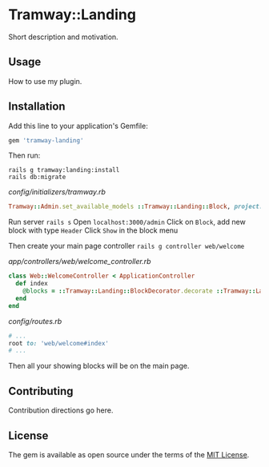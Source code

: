 # Tramway::Landing
Short description and motivation.

## Usage
How to use my plugin.

## Installation
Add this line to your application's Gemfile:

```ruby
gem 'tramway-landing'
```

Then run:

```shell
rails g tramway:landing:install
rails db:migrate
```

*config/initializers/tramway.rb*
```ruby
Tramway::Admin.set_available_models ::Tramway::Landing::Block, project: #{project_name_which_you_use_in_the_application}
```

Run server `rails s`
Open `localhost:3000/admin`
Click on `Block`, add new block with type `Header`
Click `Show` in the block menu

Then create your main page controller `rails g controller web/welcome`

*app/controllers/web/welcome_controller.rb*
```ruby
class Web::WelcomeController < ApplicationController
  def index
    @blocks = ::Tramway::Landing::BlockDecorator.decorate ::Tramway::Landing::Block.on_main_page
  end
end
```

*config/routes.rb*
```ruby
# ...
root to: 'web/welcome#index'
# ...
```

Then all your showing blocks will be on the main page.

## Contributing
Contribution directions go here.

## License
The gem is available as open source under the terms of the [MIT License](http://opensource.org/licenses/MIT).
